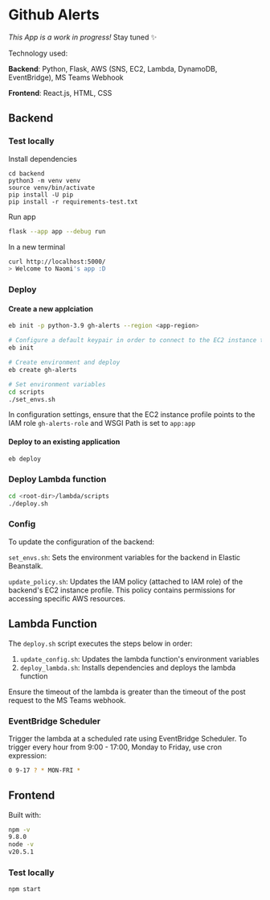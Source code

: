 # Github Alerts

_This App is a work in progress!_ Stay tuned :sparkles:

Technology used:

**Backend**: Python, Flask, AWS (SNS, EC2, Lambda, DynamoDB, EventBridge), MS Teams Webhook

**Frontend**: React.js, HTML, CSS

## Backend

### Test locally

Install dependencies

```python3
cd backend
python3 -m venv venv
source venv/bin/activate
pip install -U pip
pip install -r requirements-test.txt
```

Run app

```sh
flask --app app --debug run
```

In a new terminal

```sh
curl http://localhost:5000/
> Welcome to Naomi's app :D
```

### Deploy

#### Create a new applciation

```sh
eb init -p python-3.9 gh-alerts --region <app-region>

# Configure a default keypair in order to connect to the EC2 instance that hosts your app
eb init

# Create environment and deploy
eb create gh-alerts

# Set environment variables
cd scripts
./set_envs.sh
```

In configuration settings, ensure that the EC2 instance profile points to the IAM role `gh-alerts-role` and WSGI Path is set to `app:app`

#### Deploy to an existing application

```sh
eb deploy
```

### Deploy Lambda function

```sh
cd <root-dir>/lambda/scripts
./deploy.sh
```

### Config

To update the configuration of the backend:

`set_envs.sh`: Sets the environment variables for the backend in Elastic Beanstalk.

`update_policy.sh`: Updates the IAM policy (attached to IAM role) of the backend's EC2 instance profile. This policy contains permissions for accessing specific AWS resources.

## Lambda Function

The `deploy.sh` script executes the steps below in order:

1. `update_config.sh`: Updates the lambda function's environment variables
2. `deploy_lambda.sh`: Installs dependencies and deploys the lambda function

Ensure the timeout of the lambda is greater than the timeout of the post request to the MS Teams webhook.

### EventBridge Scheduler

Trigger the lambda at a scheduled rate using EventBridge Scheduler. To trigger every hour from 9:00 - 17:00, Monday to Friday, use cron expression:

```sh
0 9-17 ? * MON-FRI *
```

## Frontend

Built with:

```sh
npm -v
9.8.0
node -v
v20.5.1
```

### Test locally

```sh
npm start
```
